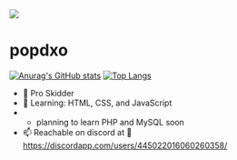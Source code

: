 <img src="https://cdn.discordapp.com/banners/445022016060260358/23cafcb418773a6198bd5938254a5266?size=4096">

# popdxo</h1>

[![Anurag's GitHub stats](https://github-readme-stats.vercel.app/api?username=popdxo&show_icons=true&theme=gruvbox&height=200)](https://github.com/popdxo/github-readme-stats)
[![Top Langs](https://github-readme-stats.vercel.app/api/top-langs/?username=popdxo&layout=donut&count=8&theme=gruvbox&height=200)](https://github.com/popdxo/github-readme-stats&langs)

- 💪 Pro Skidder
- 🏫 Learning: HTML, CSS, and JavaScript
- - planning to learn PHP and MySQL soon
- 📫 Reachable on discord at 🍔 https://discordapp.com/users/445022016060260358/

<!---
Sharkmouth-Sucks/Sharkmouth-Sucks is a ✨ special ✨ repository because its `README.md` (this file) appears on your GitHub profile.
You can click the Preview link to take a look at your changes.
--->
